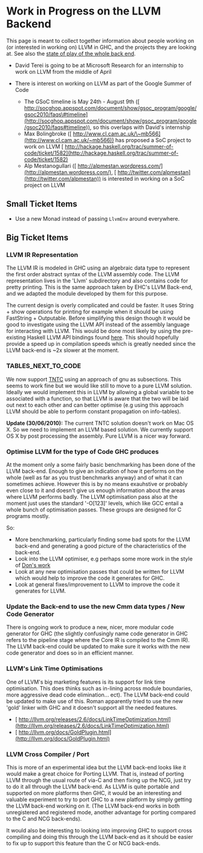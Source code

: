# Work in Progress on the LLVM Backend


This page is meant to collect together information about people working on (or interested in working on) LLVM in GHC, and the projects they are looking at.  See also the [state of play of the whole back end](commentary/compiler/new-code-gen).

- David Terei is going to be at Microsoft Research for an internship to work on LLVM from the middle of April
- There is interest on working on LLVM as part of the Google Summer of Code

  - The GSoC timeline is May 24th - August 9th ([ http://socghop.appspot.com/document/show/gsoc_program/google/gsoc2010/faqs\#timeline](http://socghop.appspot.com/document/show/gsoc_program/google/gsoc2010/faqs#timeline)), so this overlaps with David's internship
  - Max Bolingbroke ([ http://www.cl.cam.ac.uk/\~mb566](http://www.cl.cam.ac.uk/~mb566)) has proposed a SoC project to work on LLVM [ http://hackage.haskell.org/trac/summer-of-code/ticket/1582](http://hackage.haskell.org/trac/summer-of-code/ticket/1582)
  - Alp Mestanogullari ([ http://alpmestan.wordpress.com/](http://alpmestan.wordpress.com/), [ http://twitter.com/alpmestan](http://twitter.com/alpmestan)) is interested in working on a SoC project on LLVM

## Small Ticket Items

- Use a new Monad instead of passing `LlvmEnv` around everywhere.

## Big Ticket Items

### LLVM IR Representation


The LLVM IR is modeled in GHC using an algebraic data type to represent the first order abstract syntax of the LLVM assembly code. The LLVM representation lives in the 'Llvm' subdirectory and also contains code for pretty printing. This is the same approach taken by  EHC's LLVM Back-end, and we adapted the  module developed by them for this purpose. 


The current design is overly complicated and could be faster. It uses String + show operations for printing for example when it should be using FastString + Outputable. Before simplifying this design though it would be good to investigate using the LLVM API instead of the assembly language for interacting with LLVM. This would be done most likely by using the pre-existing Haskell LLVM API bindings found [ here](http://hackage.haskell.org/package/llvm). This should hopefully provide a speed up in compilation speeds which is greatly needed since the LLVM back-end is \~2x slower at the moment.

### TABLES_NEXT_TO_CODE


We now support [TNTC](commentary/compiler/backends/llvm/issues#) using an approach of gnu as subsections. This seems to work fine but we would like still to move to a pure LLVM solution. Ideally we would implement this in LLVM by allowing a global variable to be associated with a function, so that LLVM is aware that the two will be laid out next to each other and can better optimise (e.g using this approach LLVM should be able to perform constant propagation on info-tables).

**Update (30/06/2010):** The current TNTC solution doesn't work on Mac OS X. So we need to implement an LLVM based solution. We currently support OS X by post processing the assembly. Pure LLVM is a nicer way forward.

### Optimise LLVM for the type of Code GHC produces


At the moment only a some fairly basic benchmarking has been done of the LLVM back-end. Enough to give an indication of how it performs on the whole (well as far as you trust benchmarks anyway) and of what it can sometimes achieve. However this is by no means exauhstive or probably even close to it and doesn't give us enough information about the areas where LLVM performs badly. The LLVM optimisation pass also at the moment just uses the standard '-O\[123\]' levels, which like GCC entail a whole bunch of optimisation passes. These groups are designed for C programs mostly.


So:

- More benchmarking, particularly finding some bad spots for the LLVM back-end and generating a good picture of the characteristics of the back-end.
- Look into the LLVM optimiser, e.g perhaps some more work in the style of [ Don's work](http://donsbot.wordpress.com/2010/03/01/evolving-faster-haskell-programs-now-with-llvm/)
- Look at any new optimisation passes that could be written for LLVM which would help to improve the code it generates for GHC.
- Look at general fixes/improvement to LLVM to improve the code it generates for LLVM.

### Update the Back-end to use the new Cmm data types / New Code Generator


There is ongoing work to produce a new, nicer, more modular code generator for GHC (the slightly confusingly name code generator in GHC refers to the pipeline stage where the Core IR is compiled to the Cmm IR). The LLVM back-end could be updated to make sure it works with the new code generator and does so in an efficient manner.

### LLVM's Link Time Optimisations


One of LLVM's big marketing features is its support for link time optimisation. This does thinks such as in-lining across module boundaries, more aggressive dead code elimination... ect). The LLVM back-end could be updated to make use of this. Roman apparently tried to use the new 'gold' linker with GHC and it doesn't support all the needed features.

- [ http://llvm.org/releases/2.6/docs/LinkTimeOptimization.html](http://llvm.org/releases/2.6/docs/LinkTimeOptimization.html)
- [ http://llvm.org/docs/GoldPlugin.html](http://llvm.org/docs/GoldPlugin.html)

### LLVM Cross Compiler / Port


This is more of an experimental idea but the LLVM back-end looks like it would make a great choice for Porting LLVM. That is, instead of porting LLVM through the usual route of via-C and then fixing up the NCG, just try to do it all through the LLVM back-end. As LLVM is quite portable and supported on more platforms then GHC, it would be an interesting and valuable experiment to try to port GHC to a new platform by simply getting the LLVM back-end working on it. (The LLVM back-end works in both unregistered and registered mode, another advantage for porting compared to the C and NCG back-ends).


It would also be interesting to looking into improving GHC to support cross compiling and doing this through the LLVM back-end as it should be easier to fix up to support this feature than the C or NCG back-ends.
